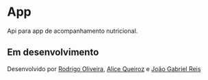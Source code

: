 # App

Api para app de acompanhamento nutricional.

## Em desenvolvimento 

<p>Desenvolvido por <a href='https://github.com/oroodrigo'>Rodrigo Oliveira</a>, <a href='https://github.com/alicequeirroz'>Alice Queiroz</a> e <a href='https://github.com/ZaramaTwo'>João Gabriel Reis</a></p>
